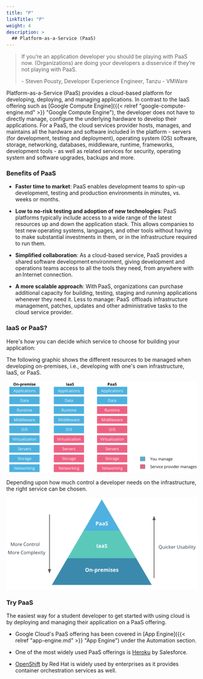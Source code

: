 ```yaml
---
title: "P"
linkTitle: "P"
weight: 4
description: >
  ## Platform-as-a-Service (PaaS)
---
```


> If you’re an application developer you should be playing with PaaS now. (Organizations) are doing your developers a disservice if they’re not playing with PaaS.
>
> \- Steven Pousty, Developer Experience Engineer, Tanzu - VMWare

Platform-as-a-Service (PaaS) provides a cloud-based platform for developing, deploying, and managing applications. In contrast to the IaaS offering such as [Google Compute Engine]({{< relref "google-compute-engine.md" >}} "Google Compute Engine"), the developer does not have to directly manage, configure the underlying hardware to develop their applications. For a PaaS, the cloud services provider hosts, manages, and maintains all the hardware and software included in the platform - servers (for development, testing and deployment), operating system (OS) software, storage, networking, databases, middleware, runtime, frameworks, development tools - as well as related services for security, operating system and software upgrades, backups and more.

### Benefits of PaaS

- **Faster time to market**: PaaS enables development teams to spin-up development, testing and production environments in minutes, vs. weeks or months.

- **Low to no-risk testing and adoption of new technologies**: PaaS platforms typically include access to a wide range of the latest resources up and down the application stack. This allows companies to test new operating systems, languages, and other tools without having to make substantial investments in them, or in the infrastructure required to run them.

- **Simplified collaboration**: As a cloud-based service, PaaS provides a shared software development environment, giving development and operations teams access to all the tools they need, from anywhere with an Internet connection.

- **A more scalable approach**: With PaaS, organizations can purchase additional capacity for building, testing, staging and running applications whenever they need it.
  Less to manage: PaaS  offloads infrastructure management, patches, updates and other administrative tasks to the cloud service provider.

### IaaS or PaaS?

Here's how you can decide which service to choose for building your application:

The following graphic shows the different resources to be managed when developing on-premises, i.e., developing with one's own infrastructure, IaaS, or PaaS.

![IaaS or PaaS](iaas-v-paas.png)

Depending upon how much control a developer needs on the infrastructure, the right service can be chosen.

![Complexity and Usability comparison, IaaS or PaaS](complexity-usability-iaas-v-paas.png)

### Try PaaS

The easiest way for a student developer to get started with using cloud is by deploying and managing their application on a PaaS offering.

- Google Cloud's PaaS offering has been covered in [App Engine]({{< relref "app-engine.md" >}} "App Engine") under the Automation section.

- One of the most widely used PaaS offerings is [Heroku](https://www.heroku.com/platform) by Salesforce.

- [OpenShift](https://www.redhat.com/en/technologies/cloud-computing/openshift) by Red Hat is widely used by enterprises as it provides container orchestration services as well.
